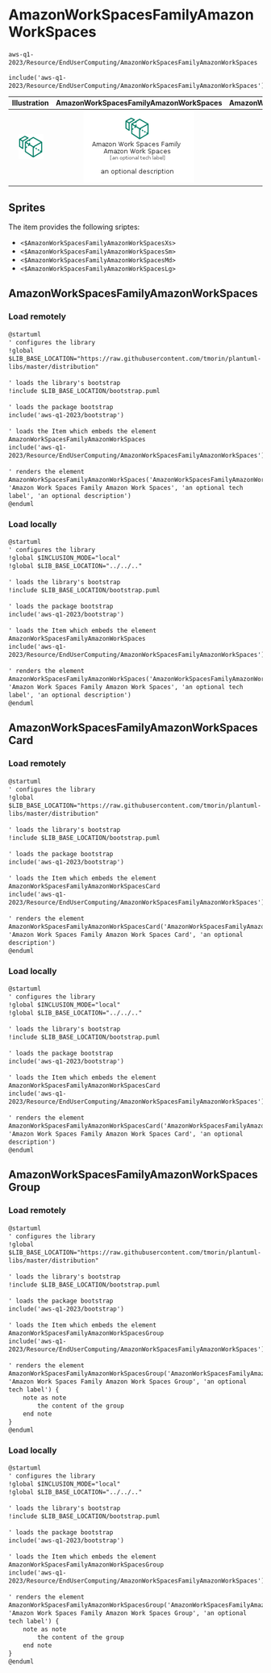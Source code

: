 # AmazonWorkSpacesFamilyAmazonWorkSpaces


```text
aws-q1-2023/Resource/EndUserComputing/AmazonWorkSpacesFamilyAmazonWorkSpaces
```

```text
include('aws-q1-2023/Resource/EndUserComputing/AmazonWorkSpacesFamilyAmazonWorkSpaces')
```



| Illustration | AmazonWorkSpacesFamilyAmazonWorkSpaces | AmazonWorkSpacesFamilyAmazonWorkSpacesCard | AmazonWorkSpacesFamilyAmazonWorkSpacesGroup |
| :---: | :---: | :---: | :---: |
| ![illustration for Illustration](../../../aws-q1-2023/Resource/EndUserComputing/AmazonWorkSpacesFamilyAmazonWorkSpaces.png) | ![illustration for AmazonWorkSpacesFamilyAmazonWorkSpaces](../../../aws-q1-2023/Resource/EndUserComputing/AmazonWorkSpacesFamilyAmazonWorkSpaces.Local.png) | ![illustration for AmazonWorkSpacesFamilyAmazonWorkSpacesCard](../../../aws-q1-2023/Resource/EndUserComputing/AmazonWorkSpacesFamilyAmazonWorkSpacesCard.Local.png) | ![illustration for AmazonWorkSpacesFamilyAmazonWorkSpacesGroup](../../../aws-q1-2023/Resource/EndUserComputing/AmazonWorkSpacesFamilyAmazonWorkSpacesGroup.Local.png) |



## Sprites
The item provides the following sriptes:

- `<$AmazonWorkSpacesFamilyAmazonWorkSpacesXs>`
- `<$AmazonWorkSpacesFamilyAmazonWorkSpacesSm>`
- `<$AmazonWorkSpacesFamilyAmazonWorkSpacesMd>`
- `<$AmazonWorkSpacesFamilyAmazonWorkSpacesLg>`





## AmazonWorkSpacesFamilyAmazonWorkSpaces

### Load remotely
```plantuml
@startuml
' configures the library
!global $LIB_BASE_LOCATION="https://raw.githubusercontent.com/tmorin/plantuml-libs/master/distribution"

' loads the library's bootstrap
!include $LIB_BASE_LOCATION/bootstrap.puml

' loads the package bootstrap
include('aws-q1-2023/bootstrap')

' loads the Item which embeds the element AmazonWorkSpacesFamilyAmazonWorkSpaces
include('aws-q1-2023/Resource/EndUserComputing/AmazonWorkSpacesFamilyAmazonWorkSpaces')

' renders the element
AmazonWorkSpacesFamilyAmazonWorkSpaces('AmazonWorkSpacesFamilyAmazonWorkSpaces', 'Amazon Work Spaces Family Amazon Work Spaces', 'an optional tech label', 'an optional description')
@enduml
```

### Load locally
```plantuml
@startuml
' configures the library
!global $INCLUSION_MODE="local"
!global $LIB_BASE_LOCATION="../../.."

' loads the library's bootstrap
!include $LIB_BASE_LOCATION/bootstrap.puml

' loads the package bootstrap
include('aws-q1-2023/bootstrap')

' loads the Item which embeds the element AmazonWorkSpacesFamilyAmazonWorkSpaces
include('aws-q1-2023/Resource/EndUserComputing/AmazonWorkSpacesFamilyAmazonWorkSpaces')

' renders the element
AmazonWorkSpacesFamilyAmazonWorkSpaces('AmazonWorkSpacesFamilyAmazonWorkSpaces', 'Amazon Work Spaces Family Amazon Work Spaces', 'an optional tech label', 'an optional description')
@enduml
```

## AmazonWorkSpacesFamilyAmazonWorkSpacesCard

### Load remotely
```plantuml
@startuml
' configures the library
!global $LIB_BASE_LOCATION="https://raw.githubusercontent.com/tmorin/plantuml-libs/master/distribution"

' loads the library's bootstrap
!include $LIB_BASE_LOCATION/bootstrap.puml

' loads the package bootstrap
include('aws-q1-2023/bootstrap')

' loads the Item which embeds the element AmazonWorkSpacesFamilyAmazonWorkSpacesCard
include('aws-q1-2023/Resource/EndUserComputing/AmazonWorkSpacesFamilyAmazonWorkSpaces')

' renders the element
AmazonWorkSpacesFamilyAmazonWorkSpacesCard('AmazonWorkSpacesFamilyAmazonWorkSpacesCard', 'Amazon Work Spaces Family Amazon Work Spaces Card', 'an optional description')
@enduml
```

### Load locally
```plantuml
@startuml
' configures the library
!global $INCLUSION_MODE="local"
!global $LIB_BASE_LOCATION="../../.."

' loads the library's bootstrap
!include $LIB_BASE_LOCATION/bootstrap.puml

' loads the package bootstrap
include('aws-q1-2023/bootstrap')

' loads the Item which embeds the element AmazonWorkSpacesFamilyAmazonWorkSpacesCard
include('aws-q1-2023/Resource/EndUserComputing/AmazonWorkSpacesFamilyAmazonWorkSpaces')

' renders the element
AmazonWorkSpacesFamilyAmazonWorkSpacesCard('AmazonWorkSpacesFamilyAmazonWorkSpacesCard', 'Amazon Work Spaces Family Amazon Work Spaces Card', 'an optional description')
@enduml
```

## AmazonWorkSpacesFamilyAmazonWorkSpacesGroup

### Load remotely
```plantuml
@startuml
' configures the library
!global $LIB_BASE_LOCATION="https://raw.githubusercontent.com/tmorin/plantuml-libs/master/distribution"

' loads the library's bootstrap
!include $LIB_BASE_LOCATION/bootstrap.puml

' loads the package bootstrap
include('aws-q1-2023/bootstrap')

' loads the Item which embeds the element AmazonWorkSpacesFamilyAmazonWorkSpacesGroup
include('aws-q1-2023/Resource/EndUserComputing/AmazonWorkSpacesFamilyAmazonWorkSpaces')

' renders the element
AmazonWorkSpacesFamilyAmazonWorkSpacesGroup('AmazonWorkSpacesFamilyAmazonWorkSpacesGroup', 'Amazon Work Spaces Family Amazon Work Spaces Group', 'an optional tech label') {
    note as note
        the content of the group
    end note
}
@enduml
```

### Load locally
```plantuml
@startuml
' configures the library
!global $INCLUSION_MODE="local"
!global $LIB_BASE_LOCATION="../../.."

' loads the library's bootstrap
!include $LIB_BASE_LOCATION/bootstrap.puml

' loads the package bootstrap
include('aws-q1-2023/bootstrap')

' loads the Item which embeds the element AmazonWorkSpacesFamilyAmazonWorkSpacesGroup
include('aws-q1-2023/Resource/EndUserComputing/AmazonWorkSpacesFamilyAmazonWorkSpaces')

' renders the element
AmazonWorkSpacesFamilyAmazonWorkSpacesGroup('AmazonWorkSpacesFamilyAmazonWorkSpacesGroup', 'Amazon Work Spaces Family Amazon Work Spaces Group', 'an optional tech label') {
    note as note
        the content of the group
    end note
}
@enduml
```

